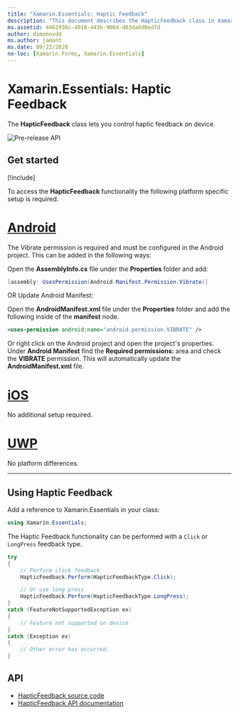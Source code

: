 ```yaml
---
title: "Xamarin.Essentials: Haptic Feedback"
description: "This document describes the HapticFeedback class in Xamarin.Essentials, which lets you control haptic feedback on device."
ms.assetid: 4462936c-4018-443b-906d-d63da6d0ed7d
author: dimonovdd
ms.author: jamont
ms.date: 09/22/2020
no-loc: [Xamarin.Forms, Xamarin.Essentials]
---
```


# Xamarin.Essentials: Haptic Feedback

The **HapticFeedback** class lets you control haptic feedback on device.

![Pre-release API](~/media/shared/preview.png)

## Get started

[!include[](~/essentials/includes/get-started.md)]

To access the **HapticFeedback** functionality the following platform specific setup is required.

# [Android](#tab/android)

The Vibrate permission is required and must be configured in the Android project. This can be added in the following ways:

Open the **AssemblyInfo.cs** file under the **Properties** folder and add:

```csharp
[assembly: UsesPermission(Android.Manifest.Permission.Vibrate)]
```

OR Update Android Manifest:

Open the **AndroidManifest.xml** file under the **Properties** folder and add the following inside of the **manifest** node.

```xml
<uses-permission android:name="android.permission.VIBRATE" />
```

Or right click on the Android project and open the project's properties. Under **Android Manifest** find the **Required permissions:** area and check the **VIBRATE** permission. This will automatically update the **AndroidManifest.xml** file.

# [iOS](#tab/ios)

No additional setup required.

# [UWP](#tab/uwp)

No platform differences.

-----

## Using Haptic Feedback

Add a reference to Xamarin.Essentials in your class:

```csharp
using Xamarin.Essentials;
```

The Haptic Feedback functionality can be performed with a `Click` or `LongPress` feedback type.

```csharp
try
{
    // Perform click feedback
    HapticFeedback.Perform(HapticFeedbackType.Click);

    // Or use long press    
    HapticFeedback.Perform(HapticFeedbackType.LongPress);
}
catch (FeatureNotSupportedException ex)
{
    // Feature not supported on device
}
catch (Exception ex)
{
    // Other error has occurred.
}
```

## API

- [HapticFeedback source code](https://github.com/xamarin/Essentials/tree/main/Xamarin.Essentials/HapticFeedback)
- [HapticFeedback API documentation](xref:Xamarin.Essentials.HapticFeedback)
